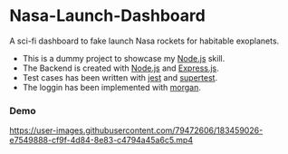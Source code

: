 # Nasa-Launch-Dashboard
A sci-fi dashboard to fake launch Nasa rockets for habitable exoplanets.

- This is a dummy project to showcase my [Node.js](https://nodejs.org/en/) skill.
- The Backend is created with [Node.js](https://nodejs.org/en/) and [Express.js](https://expressjs.com/).
- Test cases has been written with [jest](https://jestjs.io/) and [supertest](https://github.com/visionmedia/supertest#readme).
- The loggin has been implemented with [morgan](https://github.com/expressjs/morgan#readme).

### Demo

https://user-images.githubusercontent.com/79472606/183459026-e7549888-cf9f-4d84-8e83-c4794a45a6c5.mp4
